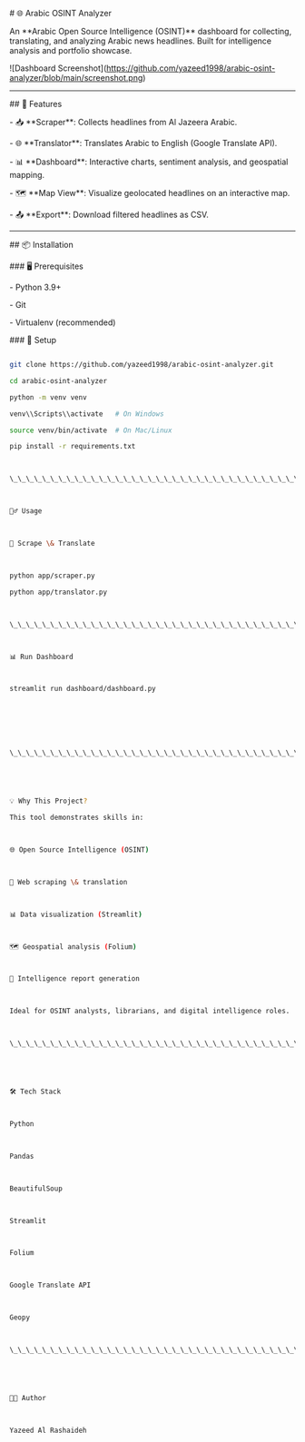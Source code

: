 \# 🌐 Arabic OSINT Analyzer



An \*\*Arabic Open Source Intelligence (OSINT)\*\* dashboard for collecting, translating, and analyzing Arabic news headlines. Built for intelligence analysis and portfolio showcase.



!\[Dashboard Screenshot](https://github.com/yazeed1998/arabic-osint-analyzer/blob/main/screenshot.png)



---



\## 🚀 Features



\- 📥 \*\*Scraper\*\*: Collects headlines from Al Jazeera Arabic.

\- 🌐 \*\*Translator\*\*: Translates Arabic to English (Google Translate API).

\- 📊 \*\*Dashboard\*\*: Interactive charts, sentiment analysis, and geospatial mapping.

\- 🗺 \*\*Map View\*\*: Visualize geolocated headlines on an interactive map.

\- 📤 \*\*Export\*\*: Download filtered headlines as CSV.



---



\## 📦 Installation



\### 🖥 Prerequisites

\- Python 3.9+

\- Git

\- Virtualenv (recommended)



\### 🚀 Setup

```bash

git clone https://github.com/yazeed1998/arabic-osint-analyzer.git

cd arabic-osint-analyzer

python -m venv venv

venv\\Scripts\\activate   # On Windows

source venv/bin/activate  # On Mac/Linux

pip install -r requirements.txt



\_\_\_\_\_\_\_\_\_\_\_\_\_\_\_\_\_\_\_\_\_\_\_\_\_\_\_\_\_\_\_\_\_\_\_\_\_\_\_\_\_\_\_\_\_\_\_\_\_\_\_\_\_\_\_\_\_\_\_\_\_\_\_\_\_\_\_\_\_\_\_\_\_\_\_\_\_\_\_\_\_\_



🏃‍♂️ Usage



📰 Scrape \& Translate



python app/scraper.py

python app/translator.py



\_\_\_\_\_\_\_\_\_\_\_\_\_\_\_\_\_\_\_\_\_\_\_\_\_\_\_\_\_\_\_\_\_\_\_\_\_\_\_\_\_\_\_\_\_\_\_\_\_\_\_\_\_\_\_\_\_\_\_\_\_\_\_\_\_\_\_\_\_\_\_\_\_\_\_\_\_\_\_\_\_\_\_



📊 Run Dashboard



streamlit run dashboard/dashboard.py







\_\_\_\_\_\_\_\_\_\_\_\_\_\_\_\_\_\_\_\_\_\_\_\_\_\_\_\_\_\_\_\_\_\_\_\_\_\_\_\_\_\_\_\_\_\_\_\_\_\_\_\_\_\_\_\_\_\_\_\_\_\_\_\_\_\_\_\_\_\_\_\_\_\_\_\_\_\_\_\_\_\_\_





💡 Why This Project?

This tool demonstrates skills in:



🌐 Open Source Intelligence (OSINT)



📰 Web scraping \& translation



📊 Data visualization (Streamlit)



🗺 Geospatial analysis (Folium)



📝 Intelligence report generation



Ideal for OSINT analysts, librarians, and digital intelligence roles.



\_\_\_\_\_\_\_\_\_\_\_\_\_\_\_\_\_\_\_\_\_\_\_\_\_\_\_\_\_\_\_\_\_\_\_\_\_\_\_\_\_\_\_\_\_\_\_\_\_\_\_\_\_\_\_\_\_\_\_\_\_\_\_\_\_\_\_\_\_\_\_\_\_\_\_\_\_\_\_\_\_\_\_\_





🛠 Tech Stack



Python



Pandas



BeautifulSoup



Streamlit



Folium



Google Translate API



Geopy



\_\_\_\_\_\_\_\_\_\_\_\_\_\_\_\_\_\_\_\_\_\_\_\_\_\_\_\_\_\_\_\_\_\_\_\_\_\_\_\_\_\_\_\_\_\_\_\_\_\_\_\_\_\_\_\_\_\_\_\_\_\_\_\_\_\_\_\_\_\_\_\_\_\_\_\_\_\_\_\_\_\_\_\_\_\_





👨‍💻 Author



Yazeed Al Rashaideh





